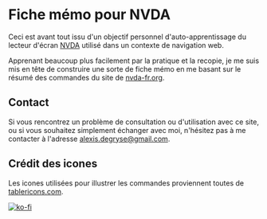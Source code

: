# Fiche mémo pour NVDA

Ceci est avant tout issu d'un objectif personnel d'auto-apprentissage du lecteur d'écran [NVDA](https://www.nvda-fr.org/) utilisé dans un contexte de navigation web.

Apprenant beaucoup plus facilement par la pratique et la recopie, je me suis mis en tête de construire une sorte de fiche mémo en me basant sur le résumé des commandes du site de [nvda-fr.org](https://www.nvda-fr.org/doc/keyCommands.html).

## Contact
Si vous rencontrez un problème de consultation ou d'utilisation avec ce site, ou si vous souhaitez simplement échanger avec moi, n'hésitez pas à me contacter à l'adresse [alexis.degryse@gmail.com](mailto:alexis.degryse@gmail.com).

## Crédit des icones

Les icones utilisées pour illustrer les commandes proviennent toutes de [tablericons.com](https://tablericons.com).

[![ko-fi](https://ko-fi.com/img/githubbutton_sm.svg)](https://ko-fi.com/twogrey)